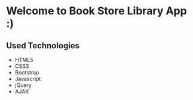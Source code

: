 # Welcome to Book Store Library App :)

## Used Technologies

- HTML5
- CSS3 
- Bootstrap
- Javascript
- jQuery
- AJAX

